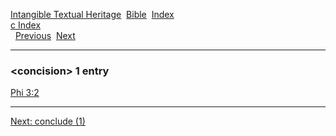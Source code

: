 [Intangible Textual Heritage](../../index)  [Bible](../index) 
[Index](index)   
[c Index](_c_)  
  [Previous](c02403)  [Next](c02405) 

------------------------------------------------------------------------

### &lt;concision&gt; 1 entry

[Phi 3:2](../kjv/phi003.htm#002)  

------------------------------------------------------------------------

[Next: conclude (1)](c02405)
